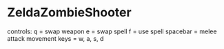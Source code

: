 # ZeldaZombieShooter
controls:
q = swap weapon
e = swap spell
f = use spell
spacebar = melee attack
movement keys = w, a, s, d

